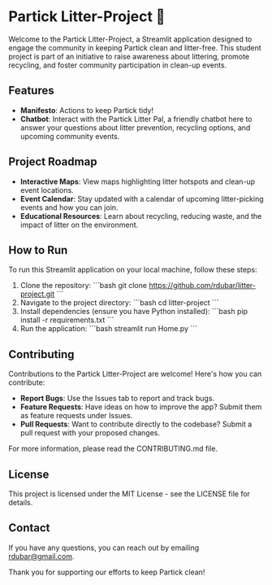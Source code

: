 
# Partick Litter-Project 🌿

Welcome to the Partick Litter-Project, a Streamlit application designed to engage the community in keeping Partick clean and litter-free. This student project is part of an initiative to raise awareness about littering, promote recycling, and foster community participation in clean-up events.

## Features
- **Manifesto**: Actions to keep Partick tidy!
- **Chatbot**: Interact with the Partick Litter Pal, a friendly chatbot here to answer your questions about litter prevention, recycling options, and upcoming community events.

## Project Roadmap

- **Interactive Maps**: View maps highlighting litter hotspots and clean-up event locations.
- **Event Calendar**: Stay updated with a calendar of upcoming litter-picking events and how you can join.
- **Educational Resources**: Learn about recycling, reducing waste, and the impact of litter on the environment.

## How to Run

To run this Streamlit application on your local machine, follow these steps:

1. Clone the repository:
   \`\`\`bash
   git clone https://github.com/rdubar/litter-project.git
   \`\`\`
2. Navigate to the project directory:
   \`\`\`bash
   cd litter-project
   \`\`\`
3. Install dependencies (ensure you have Python installed):
   \`\`\`bash
   pip install -r requirements.txt
   \`\`\`
4. Run the application:
   \`\`\`bash
   streamlit run Home.py
   \`\`\`

## Contributing

Contributions to the Partick Litter-Project are welcome! Here's how you can contribute:

- **Report Bugs**: Use the Issues tab to report and track bugs.
- **Feature Requests**: Have ideas on how to improve the app? Submit them as feature requests under Issues.
- **Pull Requests**: Want to contribute directly to the codebase? Submit a pull request with your proposed changes.

For more information, please read the CONTRIBUTING.md file.

## License

This project is licensed under the MIT License - see the LICENSE file for details.

## Contact

If you have any questions, you can reach out by emailing [rdubar@gmail.com](mailto:rdubar@gmail.com).

Thank you for supporting our efforts to keep Partick clean!
